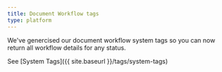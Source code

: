```yaml
---
title: Document Workflow tags
type: platform
---
```


We've genercised our document workflow system tags so you can now return all workflow details for any status.

See [System Tags]({{ site.baseurl }}/tags/system-tags)